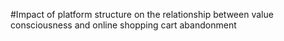 #Impact of platform structure on the relationship between value consciousness and online shopping cart abandonment
